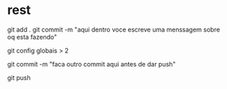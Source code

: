 # rest

git add .
git commit -m "aqui dentro voce escreve uma menssagem sobre oq esta fazendo"

git config globais > 2

git commit -m "faca outro commit aqui antes de dar push"

git push